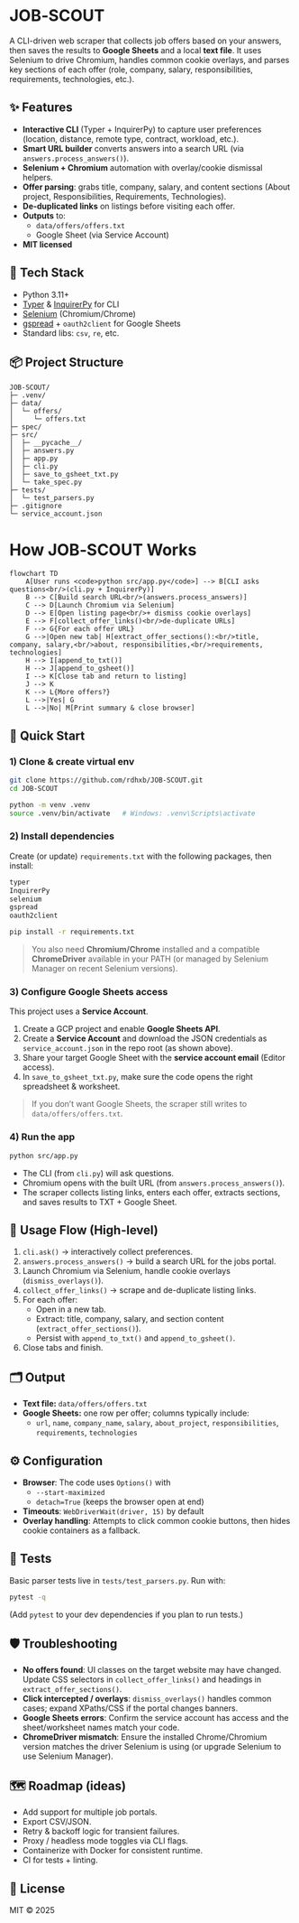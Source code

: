 # JOB‑SCOUT

A CLI-driven web scraper that collects job offers based on your answers, then saves the results to **Google Sheets** and a local **text file**. It uses Selenium to drive Chromium, handles common cookie overlays, and parses key sections of each offer (role, company, salary, responsibilities, requirements, technologies, etc.).

## ✨ Features
- **Interactive CLI** (Typer + InquirerPy) to capture user preferences (location, distance, remote type, contract, workload, etc.).
- **Smart URL builder** converts answers into a search URL (via `answers.process_answers()`).
- **Selenium + Chromium** automation with overlay/cookie dismissal helpers.
- **Offer parsing**: grabs title, company, salary, and content sections (About project, Responsibilities, Requirements, Technologies).
- **De-duplicated links** on listings before visiting each offer.
- **Outputs** to:
  - `data/offers/offers.txt`
  - Google Sheet (via Service Account)
- **MIT licensed**

## 🧰 Tech Stack
- Python 3.11+
- [Typer](https://typer.tiangolo.com/) & [InquirerPy](https://github.com/kazhala/InquirerPy) for CLI
- [Selenium](https://www.selenium.dev/) (Chromium/Chrome)
- [gspread](https://github.com/burnash/gspread) + `oauth2client` for Google Sheets
- Standard libs: `csv`, `re`, etc.

## 📦 Project Structure
```
JOB-SCOUT/
├─ .venv/
├─ data/
│  └─ offers/
│     └─ offers.txt
├─ spec/
├─ src/
│  ├─ __pycache__/
│  ├─ answers.py
│  ├─ app.py
│  ├─ cli.py
│  ├─ save_to_gsheet_txt.py
│  └─ take_spec.py
├─ tests/
│  └─ test_parsers.py
├─ .gitignore
└─ service_account.json
```

# How JOB‑SCOUT Works
```mermaid
flowchart TD
    A[User runs <code>python src/app.py</code>] --> B[CLI asks questions<br/>(cli.py + InquirerPy)]
    B --> C[Build search URL<br/>(answers.process_answers)]
    C --> D[Launch Chromium via Selenium]
    D --> E[Open listing page<br/>+ dismiss cookie overlays]
    E --> F[collect_offer_links()<br/>de-duplicate URLs]
    F --> G{For each offer URL}
    G -->|Open new tab| H[extract_offer_sections():<br/>title, company, salary,<br/>about, responsibilities,<br/>requirements, technologies]
    H --> I[append_to_txt()]
    H --> J[append_to_gsheet()]
    I --> K[Close tab and return to listing]
    J --> K
    K --> L{More offers?}
    L -->|Yes| G
    L -->|No| M[Print summary & close browser]
```

## 🚀 Quick Start

### 1) Clone & create virtual env
```bash
git clone https://github.com/rdhxb/JOB-SCOUT.git
cd JOB-SCOUT

python -m venv .venv
source .venv/bin/activate   # Windows: .venv\Scripts\activate
```

### 2) Install dependencies
Create (or update) `requirements.txt` with the following packages, then install:
```txt
typer
InquirerPy
selenium
gspread
oauth2client
```
```bash
pip install -r requirements.txt
```

> You also need **Chromium/Chrome** installed and a compatible **ChromeDriver** available in your PATH (or managed by Selenium Manager on recent Selenium versions).

### 3) Configure Google Sheets access
This project uses a **Service Account**.
1. Create a GCP project and enable **Google Sheets API**.
2. Create a **Service Account** and download the JSON credentials as `service_account.json` in the repo root (as shown above).
3. Share your target Google Sheet with the **service account email** (Editor access).
4. In `save_to_gsheet_txt.py`, make sure the code opens the right spreadsheet & worksheet.

> If you don’t want Google Sheets, the scraper still writes to `data/offers/offers.txt`.

### 4) Run the app
```bash
python src/app.py
```
- The CLI (from `cli.py`) will ask questions.
- Chromium opens with the built URL (from `answers.process_answers()`).
- The scraper collects listing links, enters each offer, extracts sections, and saves results to TXT + Google Sheet.

## 📘 Usage Flow (High-level)
1. `cli.ask()` → interactively collect preferences.
2. `answers.process_answers()` → build a search URL for the jobs portal.
3. Launch Chromium via Selenium, handle cookie overlays (`dismiss_overlays()`).
4. `collect_offer_links()` → scrape and de-duplicate listing links.
5. For each offer:
   - Open in a new tab.
   - Extract: title, company, salary, and section content (`extract_offer_sections()`).
   - Persist with `append_to_txt()` and `append_to_gsheet()`.
6. Close tabs and finish.

## 🗂️ Output
- **Text file:** `data/offers/offers.txt`
- **Google Sheets:** one row per offer; columns typically include:
  - `url`, `name`, `company_name`, `salary`, `about_project`, `responsibilities`, `requirements`, `technologies`

## ⚙️ Configuration
- **Browser**: The code uses `Options()` with
  - `--start-maximized`
  - `detach=True` (keeps the browser open at end)
- **Timeouts**: `WebDriverWait(driver, 15)` by default
- **Overlay handling**: Attempts to click common cookie buttons, then hides cookie containers as a fallback.

## 🧪 Tests
Basic parser tests live in `tests/test_parsers.py`. Run with:
```bash
pytest -q
```
(Add `pytest` to your dev dependencies if you plan to run tests.)

## 🛡️ Troubleshooting
- **No offers found**: UI classes on the target website may have changed. Update CSS selectors in `collect_offer_links()` and headings in `extract_offer_sections()`.
- **Click intercepted / overlays**: `dismiss_overlays()` handles common cases; expand XPaths/CSS if the portal changes banners.
- **Google Sheets errors**: Confirm the service account has access and the sheet/worksheet names match your code.
- **ChromeDriver mismatch**: Ensure the installed Chrome/Chromium version matches the driver Selenium is using (or upgrade Selenium to use Selenium Manager).

## 🗺️ Roadmap (ideas)
- Add support for multiple job portals.
- Export CSV/JSON.
- Retry & backoff logic for transient failures.
- Proxy / headless mode toggles via CLI flags.
- Containerize with Docker for consistent runtime.
- CI for tests + linting.

## 📄 License
MIT © 2025
